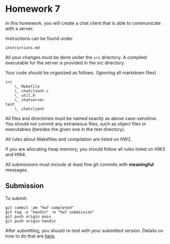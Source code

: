 # Homework 7

In this homework, you will create a chat client that is able to communicate with a server.

Instructions can be found under 

    instructions.md

All your changes must be done under the `src` directory.
A compiled executable for the server is provided in the src directory.

Your code should be organized as follows. (Ignoring all markdown files)

    src
        \_ Makefile
        \_ chatclient.c
        \_ util.h
        \_ chatserver
    test
        \_ chatclient

All files and directories must be named exactly as above case-sensitive. 
You should not commit any extraneous files, such as object files or executables (besides the given one in the test directory).

All rules about Makefiles and compilation are listed on HW2.

If you are allocating heap memory, you should follow all rules listed on HW3 and HW4. 

All submissions must include at least five git commits with **meaningful** messages.

## Submission

To submit:

    git commit -am "hw7 completed"
    git tag -a "handin" -m "hw7 submission"
    git push origin main
    git push origin handin

After submitting, you should re-test with your submitted version. Details on how to do that are [here](https://github.com/cs3157-borowski/guides/blob/main/submission.md).
